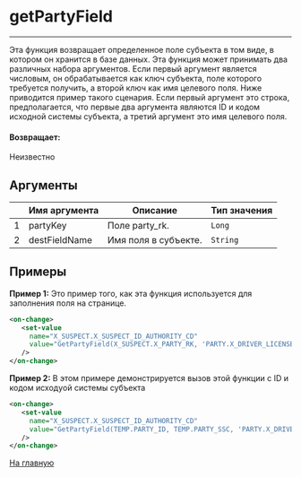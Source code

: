 # getPartyField

---

Эта функция возвращает определенное поле субъекта в том виде, в котором он хранится в базе данных.
Эта функция может принимать два различных набора аргументов.
Если первый аргумент является числовым, он обрабатывается как ключ субъекта, поле которого требуется получить,
а второй ключ как имя целевого поля.
Ниже приводится пример такого сценария.
Если первый аргумент это строка, предполагается, что первые два аргумента являются ID и кодом исходной системы субъекта,
а третий аргумент это имя целевого поля.

#### Возвращает:

Неизвестно

## Аргументы

|  | Имя аргумента | Описание | Тип значения |
| --- | --- | --- | --- |
| 1 | partyKey | Поле party_rk. | `Long` |
| 2 | destFieldName | Имя поля в субъекте. | `String` |

## Примеры

**Пример 1:** Это пример того, как эта функция используется для заполнения поля на странице.
```xml
<on-change>
   <set-value
     name="X_SUSPECT.X_SUSPECT_ID_AUTHORITY_CD"
     value="GetPartyField(X_SUSPECT.X_PARTY_RK, 'PARTY.X_DRIVER_LICENSE_ID')"
   />
</on-change>
```

**Пример 2:** В этом примере демонстрируется вызов этой функции с ID и кодом исходyой системы субъекта
```xml
<on-change>
   <set-value
     name="X_SUSPECT.X_SUSPECT_ID_AUTHORITY_CD"
     value="GetPartyField(TEMP.PARTY_ID, TEMP.PARTY_SSC, 'PARTY.X_DRIVER_LICENSE_ID')"
   />
</on-change>
```



[На главную](./ecmfunctions/)